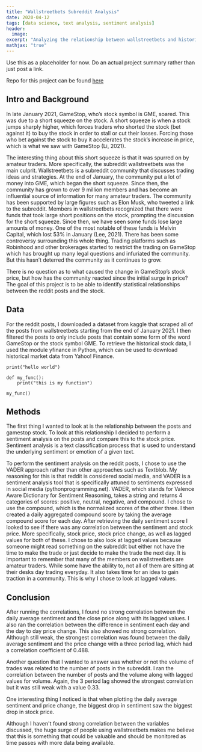 ```yaml
---
title: "Wallstreetbets Subreddit Analysis"
date: 2020-04-12
tags: [data science, text analysis, sentiment analysis]
header:
  image: 
excerpt: "Analyzing the relationship between wallstreetbets and historical stock data."
mathjax: "true"
---
```

Use this as a placeholder for now. Do an actual project summary rather than just post a link.

Repo for this project can be found [here](https://github.com/calebcorpuz1/Wallstreetbets-Analysis)

## Intro and Background
In late January 2021, GameStop, who’s stock symbol is GME, soared. This was due to a short squeeze on the stock. A short squeeze is when a stock jumps sharply higher, which forces traders who shorted the stock (bet against it) to buy the stock in order to stall or cut their losses. Forcing those who bet against the stock to buy it accelerates the stock’s increase in price, which is what we saw with GameStop (Li, 2021). 

The interesting thing about this short squeeze is that it was spurred on by amateur traders. More specifically, the subreddit wallstreetbets was the main culprit. Wallstreetbets is a subreddit community that discusses trading ideas and strategies. At the end of January, the community put a lot of money into GME, which began the short squeeze. Since then, the community has grown to over 9 million members and has become an influential source of information for many amateur traders. The community has been supported by large figures such as Elon Musk, who tweeted a link to the subreddit. Members in wallstreetbets recognized that there were funds that took large short positions on the stock, prompting the discussion for the short squeeze. Since then, we have seen some funds lose large amounts of money. One of the most notable of these funds is Melvin Capital, which lost 53% in January (Lee, 2021). There has been some controversy surrounding this whole thing. Trading platforms such as Robinhood and other brokerages started to restrict the trading on GameStop which has brought up many legal questions and infuriated the community. But this hasn’t deterred the community as it continues to grow. 
	
There is no question as to what caused the change in GameStop’s stock price, but how has the community reacted since the initial surge in price? The goal of this project is to be able to identify statistical relationships between the reddit posts and the stock. 

## Data

For the reddit posts, I downloaded a dataset from kaggle that scraped all of the posts from wallstreetbets starting from the end of January 2021. I then filtered the posts to only include posts that contain some form of the word GameStop or the stock symbol GME. To retrieve the historical stock data, I used the module yfinance in Python, which can be used to download historical market data from Yahoo! Finance. 

	print("hello world")
	
	def my_func():
		print("this is my function")
	
	my_func()



## Methods

The first thing I wanted to look at is the relationship between the posts and gamestop stock. To look at this relationship I decided to perform a sentiment analysis on the posts and compare this to the stock price. Sentiment analysis is a text classification process that is used to understand the underlying sentiment or emotion of a given text. 

To perform the sentiment analysis on the reddit posts, I chose to use the VADER approach rather than other approaches such as Textblob. My reasoning for this is that reddit is considered social media, and VADER is a sentiment analysis tool that is specifically attuned to sentiments expressed in social media (pythonprogramming.net). VADER, which stands for Valence Aware Dictionary for Sentiment Reasoning, takes a string and returns 4 categories of scores: positive, neutral, negative, and compound. I chose to use the compound, which is the normalized scores of the other three. I then created a daily aggregated compound score by taking the average compound score for each day. After retrieving the daily sentiment score I looked to see if there was any correlation between the sentiment and stock price. More specifically, stock price, stock price change, as well as lagged values for both of these. I chose to also look at lagged values because someone might read something on the subreddit but either not have the time to make the trade or just decide to make the trade the next day. It is important to remember that many of the members on wallstreetbets are amateur traders. While some have the ability to, not all of them are sitting at their desks day trading everyday. It also takes time for an idea to gain traction in a community. This is why I chose to look at lagged values. 

## Conclusion 

After running the correlations, I found no strong correlation between the daily average sentiment and the close price along with its lagged values. I also ran the correlation between the difference in sentiment each day and the day to day price change. This also showed no strong correlation. Although still weak, the strongest correlation was found between the daily average sentiment and the price change with a three period lag, which had a correlation coefficient of 0.488.
	
Another question that I wanted to answer was whether or not the volume of trades was related to the number of posts in the subreddit. I ran the correlation between the number of posts and the volume along with lagged values for volume. Again, the 3 period lag showed the strongest correlation but it was still weak with a value 0.33.

One interesting thing I noticed is that when plotting the daily average sentiment and price change, the biggest drop in sentiment saw the biggest drop in stock price.    

Although I haven't found strong correlation between the variables discussed, the huge surge of people using wallstreetbets makes me believe that this is something that could be valuable and should be monitored as time passes with more data being available.  
